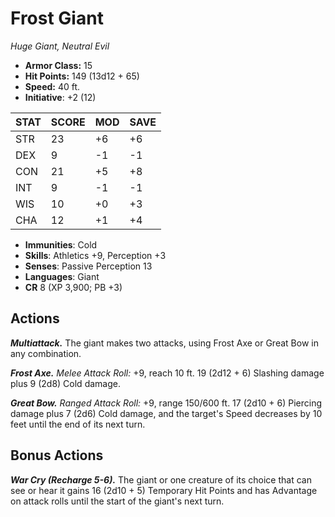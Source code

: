 # Frost Giant

*Huge Giant, Neutral Evil*

- **Armor Class:** 15
- **Hit Points:** 149 (13d12 + 65)
- **Speed:** 40 ft.
- **Initiative**: +2 (12)

|STAT|SCORE|MOD|SAVE|
| --- | --- | --- | ---- |
| STR | 23 | +6 | +6 |
| DEX | 9 | -1 | -1 |
| CON | 21 | +5 | +8 |
| INT | 9 | -1 | -1 |
| WIS | 10 | +0 | +3 |
| CHA | 12 | +1 | +4 |

- **Immunities**: Cold
- **Skills**: Athletics +9, Perception +3
- **Senses**: Passive Perception 13
- **Languages**: Giant
- **CR** 8 (XP 3,900; PB +3)

## Actions

***Multiattack.*** The giant makes two attacks, using Frost Axe or Great Bow in any combination.

***Frost Axe.*** *Melee Attack Roll:* +9, reach 10 ft. 19 (2d12 + 6) Slashing damage plus 9 (2d8) Cold damage.

***Great Bow.*** *Ranged Attack Roll:* +9, range 150/600 ft. 17 (2d10 + 6) Piercing damage plus 7 (2d6) Cold damage, and the target's Speed decreases by 10 feet until the end of its next turn.


## Bonus Actions

***War Cry (Recharge 5-6).*** The giant or one creature of its choice that can see or hear it gains 16 (2d10 + 5) Temporary Hit Points and has Advantage on attack rolls until the start of the giant's next turn.


